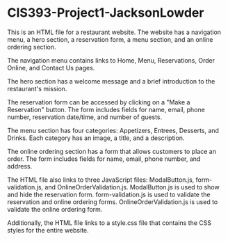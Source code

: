 # CIS393-Project1-JacksonLowder
 
This is an HTML file for a restaurant website. The website has a navigation menu, a hero section, a reservation form, a menu section, and an online ordering section.

The navigation menu contains links to Home, Menu, Reservations, Order Online, and Contact Us pages.

The hero section has a welcome message and a brief introduction to the restaurant's mission.

The reservation form can be accessed by clicking on a "Make a Reservation" button. The form includes fields for name, email, phone number, reservation date/time, and number of guests.

The menu section has four categories: Appetizers, Entrees, Desserts, and Drinks. Each category has an image, a title, and a description.

The online ordering section has a form that allows customers to place an order. The form includes fields for name, email, phone number, and address.

The HTML file also links to three JavaScript files: ModalButton.js, form-validation.js, and OnlineOrderValidation.js. ModalButton.js is used to show and hide the reservation form. form-validation.js is used to validate the reservation and online ordering forms. OnlineOrderValidation.js is used to validate the online ordering form.

Additionally, the HTML file links to a style.css file that contains the CSS styles for the entire website.